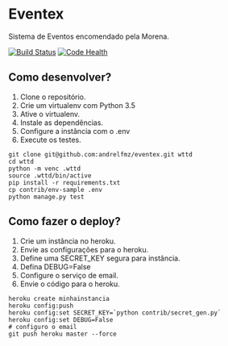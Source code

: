 # Eventex

Sistema de Eventos encomendado pela Morena.

[![Build Status](https://travis-ci.org/andrelfmz/eventex.svg?branch=master)](https://travis-ci.org/andrelfmz/eventex)
[![Code Health](https://landscape.io/github/andrelfmz/eventex/master/landscape.svg?style=flat)](https://landscape.io/github/andrelfmz/eventex/master)

## Como desenvolver?

1. Clone o repositório.
2. Crie um virtualenv com Python 3.5
3. Ative o virtualenv.
4. Instale as dependências.
5. Configure a instância com o .env
6. Execute os testes.

```console
git clone git@github.com:andrelfmz/eventex.git wttd
cd wttd
python -m venc .wttd
source .wttd/bin/active
pip install -r requirements.txt
cp contrib/env-sample .env
python manage.py test
```

## Como fazer o deploy?

1. Crie um instância no heroku.
2. Envie as configurações para o heroku.
3. Define uma SECRET_KEY segura para instância.
4. Defina DEBUG=False
5. Configure o serviço de email.
6. Envie o código para o heroku.

``` console
heroku create minhainstancia
heroku config:push
heroku config:set SECRET_KEY=`python contrib/secret_gen.py`
heroku config:set DEBUG=False
# configuro o email
git push heroku master --force
```

